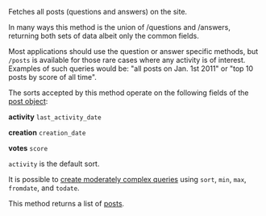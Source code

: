 
Fetches all posts (questions and answers) on the site.

In many ways this method is the union of /questions and /answers, returning both sets of data albeit only the common
fields.

Most applications should use the question or answer specific methods, but `/posts` is available for those rare cases
where any activity is of interest. Examples of such queries would be: "all posts on Jan. 1st 2011" or "top 10 posts by
score of all time".

The sorts accepted by this method operate on the following fields of the [post object](#model-Post):

**activity**
`last_activity_date`

**creation**
`creation_date`

**votes**
`score`

`activity` is the default sort.

It is possible to [create moderately complex queries](#complex-queries) using `sort`, `min`, `max`, `fromdate`, and
`todate`.

This method returns a list of [posts](#model-Post).
